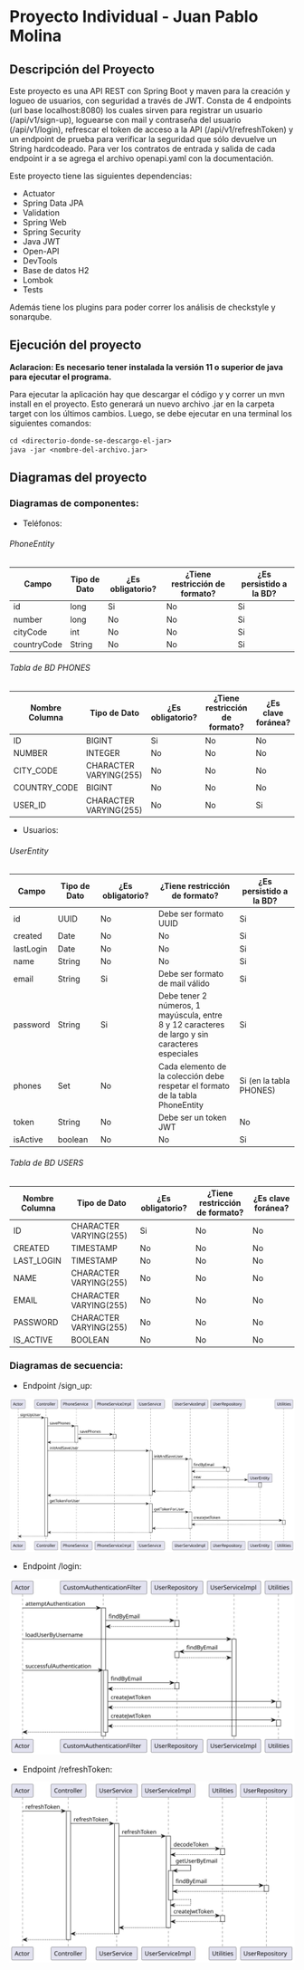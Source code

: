 # Proyecto Individual - Juan Pablo Molina



## Descripción del Proyecto

Este proyecto es una API REST con Spring Boot y maven para la creación y logueo de usuarios, con seguridad a través de JWT. Consta de 4 endpoints (url base localhost:8080) los cuales sirven para registrar un usuario (/api/v1/sign-up), loguearse con mail y contraseña del usuario (/api/v1/login), refrescar el token de acceso a la API (/api/v1/refreshToken) y un endpoint de prueba para verificar la seguridad que sólo devuelve un String hardcodeado. Para ver los contratos de entrada y salida de cada endpoint ir a se agrega el archivo openapi.yaml con la documentación.

Este proyecto tiene las siguientes dependencias:
- Actuator
- Spring Data JPA
- Validation
- Spring Web
- Spring Security
- Java JWT
- Open-API
- DevTools
- Base de datos H2
- Lombok
- Tests

Además tiene los plugins para poder correr los análisis de checkstyle y sonarqube.

## Ejecución del proyecto

**Aclaracion: Es necesario tener instalada la versión 11 o superior de java para ejecutar el programa.**

Para ejecutar la aplicación hay que descargar el código y y correr un mvn install en el proyecto. Esto generará un nuevo archivo .jar en la carpeta target con los últimos cambios. Luego, se debe ejecutar en una terminal los siguientes comandos:

```
cd <directorio-donde-se-descargo-el-jar>
java -jar <nombre-del-archivo.jar>
```
## Diagramas del proyecto

### Diagramas de componentes:

- Teléfonos:

###### PhoneEntity

| Campo       | Tipo de Dato | ¿Es obligatorio? | ¿Tiene restricción de formato? | ¿Es persistido a la BD? |
|-------------|--------------|------------------|--------------------------------|-------------------------|
| id          | long         | Si               | No                             | Si                      |
| number      | long         | No               | No                             | Si                      |
| cityCode    | int          | No               | No                             | Si                      |
| countryCode | String       | No               | No                             | Si                      |

###### Tabla de BD PHONES

| Nombre Columna | Tipo de Dato           | ¿Es obligatorio? | ¿Tiene restricción de formato? | ¿Es clave foránea? |
|----------------|------------------------|------------------|--------------------------------|--------------------|
| ID             | BIGINT                 | Si               | No                             | No                 |
| NUMBER         | INTEGER                | No               | No                             | No                 |
| CITY\_CODE     | CHARACTER VARYING(255) | No               | No                             | No                 |
| COUNTRY\_CODE  | BIGINT                 | No               | No                             | No                 |
| USER\_ID       | CHARACTER VARYING(255) | No               | No                             | Si                 |

- Usuarios:

###### UserEntity

| Campo     | Tipo de Dato     | ¿Es obligatorio? | ¿Tiene restricción de formato?                                                                        | ¿Es persistido a la BD? |
|-----------|------------------|------------------|-------------------------------------------------------------------------------------------------------|-------------------------|
| id        | UUID             | No               | Debe ser formato UUID                                                                                 | Si                      |
| created   | Date             | No               | No                                                                                                    | Si                      |
| lastLogin | Date             | No               | No                                                                                                    | Si                      |
| name      | String           | No               | No                                                                                                    | Si                      |
| email     | String           | Si               | Debe ser formato de mail válido                                                                       | Si                      |
| password  | String           | Si               | Debe tener 2 números, 1 mayúscula, entre<br>8 y 12 caracteres de largo y sin caracteres<br>especiales | Si                      |
| phones    | Set<PhoneEntity> | No               | Cada elemento de la colección debe<br>respetar el formato de la tabla PhoneEntity                     | Si (en la tabla PHONES) |
| token     | String           | No               | Debe ser un token JWT                                                                                 | No                      |
| isActive  | boolean          | No               | No                                                                                                    | Si                      |

###### Tabla de BD USERS

| Nombre Columna | Tipo de Dato           | ¿Es obligatorio? | ¿Tiene restricción de formato? | ¿Es clave foránea? |
|----------------|------------------------|------------------|--------------------------------|--------------------|
| ID             | CHARACTER VARYING(255) | Si               | No                             | No                 |
| CREATED        | TIMESTAMP              | No               | No                             | No                 |
| LAST\_LOGIN    | TIMESTAMP              | No               | No                             | No                 |
| NAME           | CHARACTER VARYING(255) | No               | No                             | No                 |
| EMAIL          | CHARACTER VARYING(255) | No               | No                             | No                 |
| PASSWORD       | CHARACTER VARYING(255) | No               | No                             | No                 |
| IS\_ACTIVE     | BOOLEAN                | No               | No                             | No                 |

### Diagramas de secuencia:

- Endpoint /sign_up:

![Diagrama de secuencia UML para /sign_up](/src/main/resources/uml-images/Sign_up-UML.svg)

- Endpoint /login:

![Diagrama de secuencia UML para /login](/src/main/resources/uml-images/Login-UML.svg)

- Endpoint /refreshToken:

![Diagrama de secuencia UML para /sign_up](/src/main/resources/uml-images/Refresh-token-UML.svg)